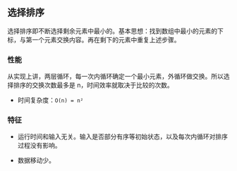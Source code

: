 ## 选择排序

选择排序即不断选择剩余元素中最小的。基本思想：找到数组中最小的元素的下标，与第一个元素交换内容。再在剩下的元素中重复上述步骤。


### 性能

从实现上讲，两层循环，每一次内循环确定一个最小元素，外循环做交换。所以选择排序的交换次数最多是 n，时间效率就取决于比较的次数。

- 时间复杂度：`O(n) = n²`


### 特征

- 运行时间和输入无关。输入是否部分有序等初始状态，以及每次内循环对排序过程没有影响。

- 数据移动少。
